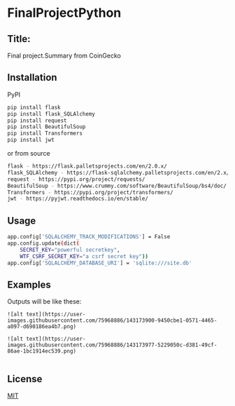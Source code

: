 # FinalProjectPython
## Title:
Final project.Summary from CoinGecko
## Installation
PyPI
```bash 
pip install flask
pip install flask_SQLAlchemy
pip install request
pip install BeautifulSoup
pip install Transformers
pip install jwt
```
or from source
```bash
flask - https://flask.palletsprojects.com/en/2.0.x/
flask_SQLAlchemy - https://flask-sqlalchemy.palletsprojects.com/en/2.x/
request - https://pypi.org/project/requests/
BeautifulSoup - https://www.crummy.com/software/BeautifulSoup/bs4/doc/
Transformers - https://pypi.org/project/transformers/
jwt - https://pyjwt.readthedocs.io/en/stable/
```
## Usage
```bash
app.config['SQLALCHEMY_TRACK_MODIFICATIONS'] = False
app.config.update(dict(
    SECRET_KEY="powerful secretkey",
    WTF_CSRF_SECRET_KEY="a csrf secret key"))
app.config['SQLALCHEMY_DATABASE_URI'] = 'sqlite:///site.db'
```
## Examples
Outputs will be like these:
```Firstly, we create account and sing in with this account. After, we can see search page. Here, for example we searched bitcoin.
![alt text](https://user-images.githubusercontent.com/75968886/143173900-9450cbe1-0571-4465-a097-d690186ea4b7.png)

![alt text](https://user-images.githubusercontent.com/75968886/143173977-5229050c-d381-49cf-86ae-1bc1914ec539.png)


```

## License
[MIT](https://choosealicense.com/licenses/mit/)
